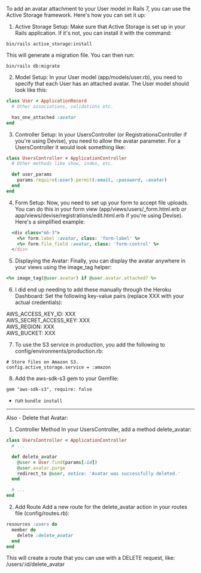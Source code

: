 To add an avatar attachment to your User model in Rails 7, you can use the Active Storage framework. Here's how you can set it up:


1. Active Storage Setup: Make sure that Active Storage is set up in your Rails application. If it's not, you can install it with the command:
```
bin/rails active_storage:install
```
This will generate a migration file. You can then run:

```
bin/rails db:migrate
```

2. Model Setup: In your User model (app/models/user.rb), you need to specify that each User has an attached avatar. The User model should look like this:
```ruby
class User < ApplicationRecord
  # Other associations, validations etc.

  has_one_attached :avatar
end
```

3. Controller Setup: In your UsersController (or RegistrationsController if you're using Devise), you need to allow the avatar parameter. For a UsersController it would look something like:
```ruby
class UsersController < ApplicationController
  # Other methods like show, index, etc.

  def user_params
    params.require(:user).permit(:email, :password, :avatar)
  end
end
```

4. Form Setup: Now, you need to set up your form to accept file uploads. You can do this in your form view (app/views/users/_form.html.erb or app/views/devise/registrations/edit.html.erb if you're using Devise). Here's a simplified example:
```ruby
  <div class="mb-3">
    <%= form.label :avatar, class: 'form-label' %>
    <%= form.file_field :avatar, class: 'form-control' %>
  </div>
```

5. Displaying the Avatar: Finally, you can display the avatar anywhere in your views using the image_tag helper:
```ruby
<%= image_tag(@user.avatar) if @user.avatar.attached? %>
```

6. I did end up needing to add these manually through the Heroku Dashboard:
Set the following key-value pairs (replace XXX with your actual credentials):

AWS_ACCESS_KEY_ID: XXX<br>
AWS_SECRET_ACCESS_KEY: XXX<br>
AWS_REGION: XXX<br>
AWS_BUCKET: XXX<br>

7. To use the S3 service in production, you add the following to config/environments/production.rb:
```
# Store files on Amazon S3.
config.active_storage.service = :amazon
```
8. Add the aws-sdk-s3 gem to your Gemfile:
```
gem "aws-sdk-s3", require: false
```
* run ```bundle install```



---

Also - Delete that Avatar:

1. Controller Method
In your UsersController, add a method delete_avatar:

```ruby
class UsersController < ApplicationController
  # ...

  def delete_avatar
    @user = User.find(params[:id])
    @user.avatar.purge
    redirect_to @user, notice: 'Avatar was successfully deleted.'
  end

  # ...
end
```
2. Add Route
Add a new route for the delete_avatar action in your routes file (config/routes.rb):

```ruby
resources :users do
  member do
    delete :delete_avatar
  end
end
```
This will create a route that you can use with a DELETE request, like: /users/:id/delete_avatar